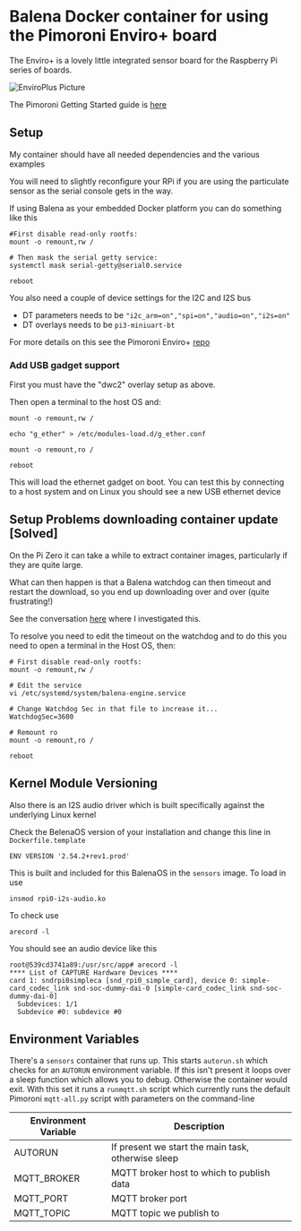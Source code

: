 
# Balena Docker container for using the Pimoroni Enviro+ board

The Enviro+ is a lovely little integrated sensor board for the Raspberry Pi series of boards.

![EnviroPlus Picture](https://i.ibb.co/W31YvWr/image.png)

The Pimoroni Getting Started guide is [here](https://learn.pimoroni.com/tutorial/sandyj/getting-started-with-enviro-plus)

## Setup

My container  should have all needed dependencies and the various examples

You will need to slightly reconfigure your RPi if you are using the particulate sensor as the serial console gets in the way.

If using Balena as your embedded Docker platform you can do something like this

```
#First disable read-only rootfs:
mount -o remount,rw /

# Then mask the serial getty service:
systemctl mask serial-getty@serial0.service

reboot
```

You also need a couple of device settings for the I2C and I2S bus

- DT parameters needs to be `"i2c_arm=on","spi=on","audio=on","i2s=on"`
- DT overlays needs to be `pi3-miniuart-bt`

For more details on this see the Pimoroni Enviro+ [repo](https://github.com/pimoroni/enviroplus-python)

### Add USB gadget support

First you must have the "dwc2" overlay setup as above.

Then open a terminal to the host OS and:

```
mount -o remount,rw /

echo "g_ether" > /etc/modules-load.d/g_ether.conf

mount -o remount,ro /

reboot
```

This will load the ethernet gadget on boot. You can test this by connecting to a host system and on Linux you should see a new USB ethernet device

## Setup Problems downloading container update [Solved]

On the Pi Zero it can take a while to extract container images, particularly if they are quite large.

What can then happen is that a Balena watchdog can then timeout and restart the download, so you end up downloading over and over (quite frustrating!)

See the conversation [here](https://forums.balena.io/t/persistent-failed-to-download-image-due-to-connect-econnrefused-var-run-balena-engine-sock-error/114001/57) where I investigated this.

To resolve you need to edit the timeout on the watchdog and to do this you need to open a terminal in the Host OS, then:

```
# First disable read-only rootfs:
mount -o remount,rw /

# Edit the service
vi /etc/systemd/system/balena-engine.service

# Change Watchdog Sec in that file to increase it...
WatchdogSec=3600

# Remount ro
mount -o remount,ro /

reboot
```

## Kernel Module Versioning

Also there is an I2S audio driver which is built specifically against the underlying Linux kernel

Check the BelenaOS version of your installation and change this line in `Dockerfile.template`

`ENV VERSION '2.54.2+rev1.prod'`

This is built and included for this BalenaOS in the `sensors` image. To load in use

```
insmod rpi0-i2s-audio.ko
```

To check use

```
arecord -l
```

You should see an audio device like this

```
root@539cd3741a89:/usr/src/app# arecord -l
**** List of CAPTURE Hardware Devices ****
card 1: sndrpi0simpleca [snd_rpi0_simple_card], device 0: simple-card_codec_link snd-soc-dummy-dai-0 [simple-card_codec_link snd-soc-dummy-dai-0]
  Subdevices: 1/1
  Subdevice #0: subdevice #0
```

## Environment Variables

There's a `sensors` container that runs up. This starts `autorun.sh` which checks for an `AUTORUN` environment variable. If this isn't present it loops over a sleep function which allows you to debug. Otherwise the container would exit. With this set it runs a `runmqtt.sh` script which currently runs the default Pimoroni `mqtt-all.py` script with parameters on the command-line

| Environment Variable | Description |
| -------------------- | ----------- |
| AUTORUN              | If present we start the main task, otherwise sleep |
| MQTT_BROKER          | MQTT broker host to which to publish data |
| MQTT_PORT            | MQTT broker port |
| MQTT_TOPIC           | MQTT topic we publish to |

